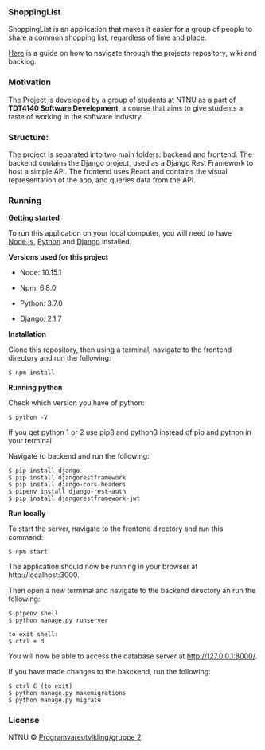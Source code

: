 ### ShoppingList

ShoppingList is an application that makes it easier for a group of people to share a common shopping list, regardless of time and place.

[Here](https://gitlab.stud.idi.ntnu.no/programvareutvikling-v19/gruppe-2/wikis/home) is a guide on how to navigate through the projects repository, wiki and backlog. 

### Motivation

The Project is developed by a group of students at NTNU as a part of **TDT4140 Software Development**, a course that aims to give students a taste of working in the software industry.

### Structure:

The project is separated into two main folders: backend and frontend. The backend contains the Django project, used as a Django Rest Framework to host a simple API. The frontend uses React and contains the visual representation of the app, and queries data from the API. 

### Running
**Getting started**

To run this application on your local computer, you will need to have [Node.js](https://nodejs.org/en/), [Python](https://www.python.org/downloads/) and [Django](https://docs.djangoproject.com/en/2.1/topics/install/) installed. 

**Versions used for this project**

*  Node: 10.15.1

*  Npm: 6.8.0

*  Python: 3.7.0

*  Django: 2.1.7






**Installation**

Clone this repository, then using a terminal, navigate to the frontend directory and run the following:
```
$ npm install
```

**Running python**

Check which version you have of python:
```
$ python -V
```
If you get python 1 or 2 use pip3 and python3 instead of pip and python in your terminal

Navigate to backend and run the following: 
```
$ pip install django
$ pip install djangorestframework
$ pip install django-cors-headers
$ pipenv install django-rest-auth
$ pip install djangorestframework-jwt
```



**Run locally**

To start the server, navigate to the frontend directory and run this command:
```
$ npm start
```
The application should now be running in your browser at http://localhost:3000.

Then open a new terminal and navigate to the backend directory an run the following: 
```
$ pipenv shell
$ python manage.py runserver

to exit shell:
$ ctrl + d
```
You will now be able to access the database server at http://127.0.0.1:8000/.

If you have made changes to the bakckend, run the following: 
```
$ ctrl C (to exit)
$ python manage.py makemigrations
$ python manage.py migrate
```

### License

NTNU © [Programvareutvikling/gruppe 2](https://gitlab.stud.idi.ntnu.no/programvareutvikling-v19/gruppe-2)